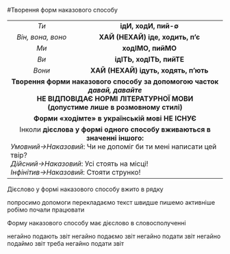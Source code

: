 #Творення форм наказового способу

<table>
	<tr>
		<td>
			<center>
				<i>
					Ти
				</i>
			</center>
		</td>
		<td>
			<center>
				<b>
					ідИ, ходИ, пий-∅
				</b>
			</center>
		</td>
	</tr>
	<tr>
		<td>
			<center>
				<i>
					Він, вона, воно
				</i>
			</center>
		</td>
		<td>
			<center>
				<b>
					ХАЙ (НЕХАЙ) іде, ходить, п’є
				</b>
			</center>
		</td>
	</tr>
	<tr>
		<td>
			<center>
				<i>
					Ми
				</i>
		</center>
		</td>
		<td>
			<center>
				<b>
					ходІМО, пийМО
				</b>
		</center>
		</td>
	</tr>
	<tr>
		<td>
			<center>
				<i>
					Ви
				</i>
		</center>
		</td>
		<td>
			<center>
				<b>
					ідІТЬ, ходІТЬ, пийТЕ
				</b>
			</center>
		</td>
	</tr>
	<tr>
		<td>
			<center>
				<i>
					Вони
				</i>
		</center>
		</td>
		<td>
			<center>
				<b>
					ХАЙ (НЕХАЙ) ідуть, ходять, п’ють
				</b>
			</center>
		</td>
	</tr>
	<tr>
		<td colspan="2">
			<center>
				<b>
					Творення форми наказового способу за допомогою часток <i>давай, давайте</i><br> 
					НЕ ВІДПОВІДАЄ НОРМІ ЛІТЕРАТУРНОЇ МОВИ<br>
					(допустиме лише в розмовному стилі)
				</b>
			</center>
		</td>
	</tr>
	<tr>
		<td colspan="2">
			<center>
				<b>
					Форми «ходімте» в українській мові НЕ ІСНУЄ
				</b>
			</center>
		</td>
	</tr>
	<tr>
		<td colspan="2">
			<center>
				Інколи <b>дієслова у формі одного способу вживаються в значенні іншого:</b>
			</center>
				<i>Умовний→Наказовий</i>: Чи не допоміг би ти мені написати цей твір?<br>
				<i>Дійсний→Наказовий</i>: Усі стоять на місці!<br>
				<i>Інфінітив→Наказовий</i>: Стояти струнко!
		</td>
	</tr>
</table>

<quiz name="Запитання та завдання">
<question>
        <p>Дієслово у формі наказового способу вжито в рядку</p>
        <answer> попросимо допомоги</answer>
        <answer> перекладаємо текст</answer>
        <answer> швидше пишемо</answer>
        <answer correct> активніше робімо</answer>
        <answer> почали працювати</answer>
    </question>
    <question>
        <p>Форму наказового способу має дієслово в словосполученні</p>
        <answer> негайно подають звіт</answer>
        <answer> негайно подаємо звіт</answer>
        <answer> негайно подати звіт</answer>
        <answer correct> негайно подаймо звіт</answer>
        <answer> треба негайно подати звіт</answer>
    </question>
</quiz>